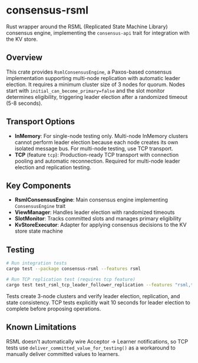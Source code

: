# consensus-rsml

Rust wrapper around the RSML (Replicated State Machine Library) consensus engine, implementing the `consensus-api` trait for integration with the KV store.

## Overview

This crate provides `RsmlConsensusEngine`, a Paxos-based consensus implementation supporting multi-node replication with automatic leader election. It requires a minimum cluster size of 3 nodes for quorum. Nodes start with `initial_can_become_primary=false` and the slot monitor determines eligibility, triggering leader election after a randomized timeout (5-8 seconds).

## Transport Options

- **InMemory**: For single-node testing only. Multi-node InMemory clusters cannot perform leader election because each node creates its own isolated message bus. For multi-node testing, use TCP transport.
- **TCP** (feature `tcp`): Production-ready TCP transport with connection pooling and automatic reconnection. Required for multi-node leader election and replication testing.

## Key Components

- **RsmlConsensusEngine**: Main consensus engine implementing `ConsensusEngine` trait
- **ViewManager**: Handles leader election with randomized timeouts
- **SlotMonitor**: Tracks committed slots and manages primary eligibility
- **KvStoreExecutor**: Adapter for applying consensus decisions to the KV store state machine

## Testing

```bash
# Run integration tests
cargo test --package consensus-rsml --features rsml

# Run TCP replication test (requires tcp feature)
cargo test test_rsml_tcp_leader_follower_replication --features "rsml,tcp"
```

Tests create 3-node clusters and verify leader election, replication, and state consistency. TCP tests explicitly wait 10 seconds for leader election to complete before proposing operations.

## Known Limitations

RSML doesn't automatically wire Acceptor → Learner notifications, so TCP tests use `deliver_committed_value_for_testing()` as a workaround to manually deliver committed values to learners.
